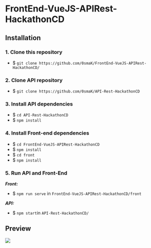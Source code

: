 # FrontEnd-VueJS-APIRest-HackathonCD

## Installation

### 1. Clone this repository

- $ `git clone https://github.com/0smaK/FrontEnd-VueJS-APIRest-HackathonCD/`

### 2. Clone API repository

- $ `git clone https://github.com/0smaK/API-Rest-HackathonCD`

### 3. Install API dependencies

- $ `cd API-Rest-HackathonCD`
- $ `npm install`

### 4. Install Front-end dependencies

- $ `cd FrontEnd-VueJS-APIRest-HackathonCD`
- $ `npm install`
- $ `cd front`
- $ `npm install`

### 5. Run API and Front-End

 ***Front:***
- $ `npm run serve`  in `FrontEnd-VueJS-APIRest-HackathonCD/front`

 ***API:***
- $ `npm start`in `API-Rest-HackathonCD/`



## Preview

![](https://media.giphy.com/media/APb8K8IhJrCXCArd8X/giphy.gif)
